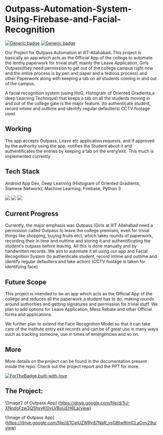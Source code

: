# Outpass-Automation-System-Using-Firebase-and-Facial-Recognition

[![Generic badge](https://img.shields.io/badge/OUTPASS-AUTOMATION-BLUE.svg)](https://shields.io/)
[![Generic badge](https://img.shields.io/badge/FACE-RECOGNITION-<BLUE>.svg)](https://shields.io/)

Our Project for Outpass Automation at IIIT-Allahabad. 
This project is basically an app which acts as the Official App of the college to automate the lenthy paperwork for trivial stuff, mainly the Leave Application, Girls Outpass(they need permission to get out of the college campus right now and the entire process is by pen and paper and a tedious process) and other Paperwork along with keeping a tab on all students coming in and out of the campus. 

A facial recognition system (using HoG, Histogram of Oriented Gradients,a deep Learning Technique) that keeps a tab on all the students moving in and out of the college gate is the major feature.  (to authenticate student, record intime and outtime and identify regular defaulters) CCTV footage used

## Working

The app accepts Outpass, Leave etc application requests, and if approved by the authority using the app, notifies the Student about it and authentificates the entries by keeping a tab on the entry/exit. This much is implemented currently


## Tech Stack

Android App Dev, Deep Learning (Histogram of Oriented Gradients, Siamese Network), Machine Learning, Firebase, Python 3

![](https://img.shields.io/badge/APP-DEVELOPEMENT-orange.svg)
![](https://img.shields.io/badge/FACE-RECOGNITION-blue.svg)
![](https://img.shields.io/badge/FIREBASE-DATABASE-green.svg)



## Current Progress

Currently, the major emphasis was Outpass (Girls at IIIT Allahabad need a permission called Outpass to leave the college premises, even for trivial things like shopping, buying fruits etc), which takes rounds of paperwork, recording their in time and outtime and storing it and authentificating the student's outpass before leaving. All this is done manually and by handwritten records. We aim to automate it all using our app and Facial Recognition System (to authenticate student, record intime and outtime and identify regular defaulters and take action) (CCTV footage is taken for identifying face)

## Future Scope

This project is intended to be an app which acts as the Official App of the college and reduces all the paperwork a student has to do, making rounds around authorities and getting signatures and permission for trivial stuff. We plan to add options for Leave Application, Mess Rebate and other Official forms and applications.

We further plan to extend the Face Recognition Model so that it can take care of the institute entry exit records and can be of great use in many ways such as tracking someone, use in times of emergencies and so on. 


## More
More details on the project can be found in the documentation present inside the repo. Check out the project report and the PPT for more.

[![ForTheBadge built-with-love](http://ForTheBadge.com/images/badges/built-with-love.svg)](https://GitHub.com/Naereen/)

## The Project:

![Image2 of Outpass App]
(https://drive.google.com/file/d/1iJ-XNndoFzw3Q5hsyKl0vLVBuIJEH6La/view)

![Image of Outpass App]
(https://drive.google.com/file/d/1CejUZWRy87NaR_ysGBtw9tmCLaOov29u/view)
